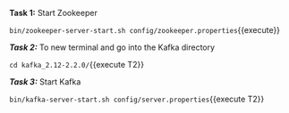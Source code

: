 **Task 1:** Start Zookeeper

`bin/zookeeper-server-start.sh config/zookeeper.properties`{{execute}}

***Task 2:*** To new terminal and go into the Kafka directory

`cd kafka_2.12-2.2.0/`{{execute T2}}

***Task 3:*** Start Kafka

`bin/kafka-server-start.sh config/server.properties`{{execute T2}}